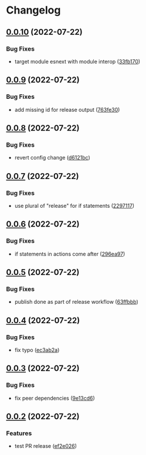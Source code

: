 # Changelog

## [0.0.10](https://github.com/buildigo/aws-cdk-patterns/compare/v0.0.9...v0.0.10) (2022-07-22)


### Bug Fixes

* target module esnext with module interop ([33fb170](https://github.com/buildigo/aws-cdk-patterns/commit/33fb17038777818b69aaaae921e73b71386e93ba))

## [0.0.9](https://github.com/buildigo/aws-cdk-patterns/compare/v0.0.8...v0.0.9) (2022-07-22)


### Bug Fixes

* add missing id for release output ([763fe30](https://github.com/buildigo/aws-cdk-patterns/commit/763fe306b02985396d1392f4a9479d99a83032c5))

## [0.0.8](https://github.com/buildigo/aws-cdk-patterns/compare/v0.0.7...v0.0.8) (2022-07-22)


### Bug Fixes

* revert config change ([d6121bc](https://github.com/buildigo/aws-cdk-patterns/commit/d6121bc228c4729c43946f6927cee8b2ae2e5cb7))

## [0.0.7](https://github.com/buildigo/aws-cdk-patterns/compare/v0.0.6...v0.0.7) (2022-07-22)


### Bug Fixes

* use plural of "release" for if statements ([2297117](https://github.com/buildigo/aws-cdk-patterns/commit/22971173a2ff47e2c1a9706e0b87912c0bc806cc))

## [0.0.6](https://github.com/buildigo/aws-cdk-patterns/compare/v0.0.5...v0.0.6) (2022-07-22)


### Bug Fixes

* if statements in actions come after ([296ea97](https://github.com/buildigo/aws-cdk-patterns/commit/296ea979fdb8328a50d19ad1d1af15aed60c1ecf))

## [0.0.5](https://github.com/buildigo/aws-cdk-patterns/compare/v0.0.4...v0.0.5) (2022-07-22)


### Bug Fixes

* publish done as part of release workflow ([63ffbbb](https://github.com/buildigo/aws-cdk-patterns/commit/63ffbbbbf888653c5ac7ce1389a08798f21016c8))

## [0.0.4](https://github.com/buildigo/aws-cdk-patterns/compare/v0.0.3...v0.0.4) (2022-07-22)


### Bug Fixes

* fix typo ([ec3ab2a](https://github.com/buildigo/aws-cdk-patterns/commit/ec3ab2aa329891fa574fe28a8bb865496db3709b))

## [0.0.3](https://github.com/buildigo/aws-cdk-patterns/compare/v0.0.2...v0.0.3) (2022-07-22)


### Bug Fixes

* fix peer dependencies ([9e13cd6](https://github.com/buildigo/aws-cdk-patterns/commit/9e13cd6ce79cb6f1fc8a15cb50dd01ffe857d71c))

## [0.0.2](https://github.com/buildigo/aws-cdk-patterns/compare/0.0.1...v0.0.2) (2022-07-22)


### Features

* test PR release ([ef2e026](https://github.com/buildigo/aws-cdk-patterns/commit/ef2e0261fe21ded2ae8e2ddab0a26f98efd07e3b))
